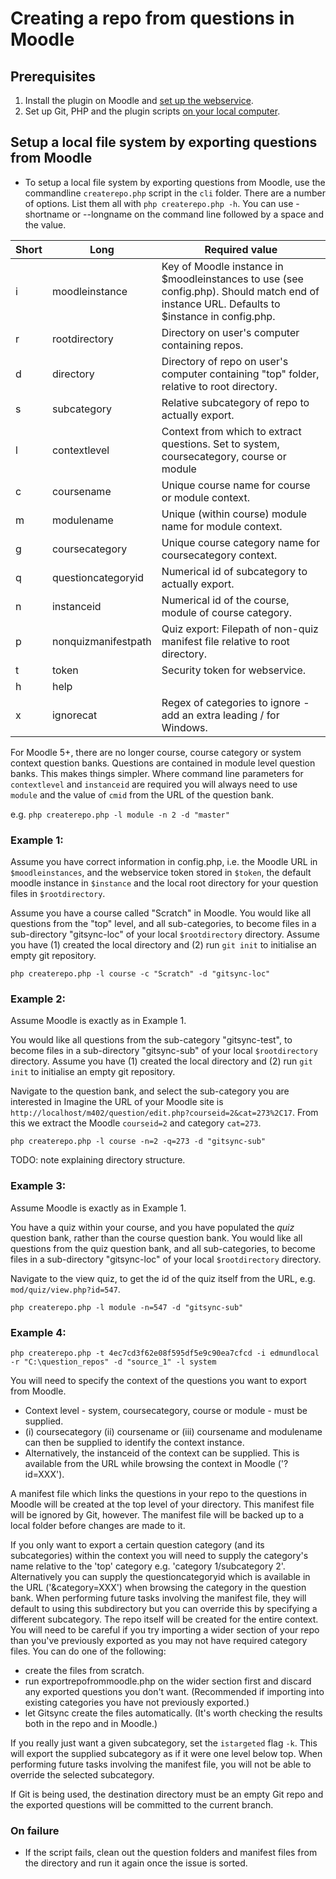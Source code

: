 # Creating a repo from questions in Moodle

## Prerequisites

1. Install the plugin on Moodle and [set up the webservice](webservicesetup.md).
2. Set up Git, PHP and the plugin scripts [on your local computer](localsetup.md).

## Setup a local file system by exporting questions from Moodle

- To setup a local file system by exporting questions from Moodle, use the commandline `createrepo.php` script in the `cli` folder. There are a number of options. List them all with `php createrepo.php -h`. You can use -shortname or --longname on the command line followed by a space and the value.

|Short|Long|Required value|
|-|-|-|
|i|moodleinstance|Key of Moodle instance in $moodleinstances to use (see config.php). Should match end of instance URL. Defaults to $instance in config.php.|
|r|rootdirectory|Directory on user's computer containing repos.|
|d|directory|Directory of repo on user's computer containing "top" folder, relative to root directory.|
|s|subcategory|Relative subcategory of repo to actually export.|
|l|contextlevel|Context from which to extract questions. Set to system, coursecategory, course or module
|c|coursename|Unique course name for course or module context.
|m|modulename|Unique (within course) module name for module context.
|g|coursecategory|Unique course category name for coursecategory context.
|q|questioncategoryid|Numerical id of subcategory to actually export.
|n|instanceid|Numerical id of the course, module of course category.
|p|nonquizmanifestpath|Quiz export: Filepath of non-quiz manifest file relative to root directory.|
|t|token|Security token for webservice.
|h|help|
|x|ignorecat|Regex of categories to ignore - add an extra leading / for Windows.

For Moodle 5+, there are no longer course, course category or system context question banks. Questions are contained
in module level question banks. This makes things simpler. Where command line parameters for
`contextlevel` and `instanceid` are required you will always need to use `module`
and the value of `cmid` from the URL of the question bank.

e.g. `php createrepo.php -l module -n 2 -d "master"`

### Example 1:

Assume you have correct information in config.php, i.e. the Moodle URL in `$moodleinstances`,
and the webservice token stored in `$token`, the default moodle instance in `$instance` and
the local root directory for your question files in `$rootdirectory`.

Assume you have a course called "Scratch" in Moodle.  You would like all questions from the "top"
level, and all sub-categories, to become files in a sub-directory "gitsync-loc"
of your local `$rootdirectory` directory.  Assume you have (1) created the
local directory and (2) run `git init` to initialise an empty git repository.

`php createrepo.php -l course -c "Scratch" -d "gitsync-loc" `

### Example 2:

Assume Moodle is exactly as in Example 1.

You would like all questions from the sub-category "gitsync-test", to become files in a sub-directory
"gitsync-sub" of your local `$rootdirectory` directory.  Assume you have (1) created the local directory
and (2) run `git init` to initialise an empty git repository.

Navigate to the question bank, and select the sub-category you are interested in 
Imagine the URL of your Moodle site is `http://localhost/m402/question/edit.php?courseid=2&cat=273%2C17`.
From this we extract the Moodle `courseid=2` and category `cat=273`.

`php createrepo.php -l course -n=2 -q=273 -d "gitsync-sub"`

TODO: note explaining directory structure.

### Example 3:

Assume Moodle is exactly as in Example 1.

You have a quiz within your course, and you have populated the _quiz_ question bank, rather than the course question bank. 
You would like all questions from the quiz question bank, and all sub-categories, to become files in a sub-directory
"gitsync-loc" of your local `$rootdirectory` directory.

Navigate to the view quiz, to get the id of the quiz itself from the URL, e.g. `mod/quiz/view.php?id=547`.  

`php createrepo.php -l module -n=547 -d "gitsync-sub"`

### Example 4:

`php createrepo.php -t 4ec7cd3f62e08f595df5e9c90ea7cfcd -i edmundlocal -r "C:\question_repos" -d "source_1" -l system`

You will need to specify the context of the questions you want to export from Moodle.
- Context level - system, coursecategory, course or module - must be supplied.
- (i) coursecategory (ii) coursename or (iii) coursename and modulename can then be supplied to identify the context instance.
- Alternatively, the instanceid of the context can be supplied. This is available from the URL
while browsing the context in Moodle ('?id=XXX').

A manifest file which links the questions in your repo to the questions in Moodle will be created at the top level of your directory.
This manifest file will be ignored by Git, however. The manifest file will be backed up to a local folder before changes are made to it.

If you only want to export a certain question category (and its subcategories) within the context you
will need to supply the category's name relative to the 'top' category e.g. 'category 1/subcategory 2'.
Alternatively you can supply the questioncategoryid which is available in the URL ('&category=XXX') when browsing the category
in the question bank. When performing future tasks involving the manifest file, they will default to using this subdirectory but you
can override this by specifying a different subcategory.
The repo itself will be created for the entire context.
You will need to be careful if you try importing a wider section of your
repo than you've previously exported as you may not have required category files. You can do one of the following:
- create the files from scratch.
- run exportrepofrommoodle.php on the wider section first and discard any exported questions you don't want. (Recommended if importing
into existing categories you have not previously exported.)
- let Gitsync create the files automatically. (It's worth checking the results both in the repo and in Moodle.)

If you really just want a given subcategory, set the `istargeted` flag `-k`. This will export the supplied subcategory as if it were
one level below top. When performing future tasks involving the manifest file, you will not be able to override the selected subcategory.

If Git is being used, the destination directory must be an empty Git repo and the exported questions will be committed to the current branch.

### On failure
- If the script fails, clean out the question folders and manifest files from the directory and run it again once the issue is sorted.
